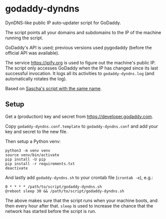 # godaddy-dyndns
DynDNS-like public IP auto-updater script for GoDaddy.

The script points all your domains and subdomains to the IP of the machine running the script.

GoDaddy's API is used; previous versions used pygodaddy (before the official API was available).

The service https://ipify.org is used to figure out the machine's public IP. The script only accesses GoDaddy when the IP has changed since its last successful invocation. It logs all its activities to `godaddy-dyndns.log` (and automatically rotates the log).

Based on [Sascha's script with the same name](https://saschpe.wordpress.com/2013/11/12/godaddy-dyndns-for-the-poor/).

## Setup

Get a (production) key and secret from https://developer.godaddy.com.

Copy `godaddy-dyndns.conf.template` to `godaddy-dyndns.conf` and add your key and secret to the new file.

Then setup a Python venv:

    python3 -m venv venv
    source venv/bin/activate
    pip install -U pip
    pip install -r requirements.txt
    deactivate

And lastly add `godaddy-dyndns.sh` to your crontab file (`crontab -e`), e.g.:

    0 * * * * /path/to/script/godaddy-dyndns.sh
    @reboot sleep 30 && /path/to/script/godaddy-dyndns.sh

The above makes sure that the script runs when your machine boots, and then every hour after that. `sleep` is used to increase the chance that the network has started before the script is run.
